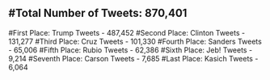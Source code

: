 #Total Number of Tweets: 870,401 
---
#First Place: Trump Tweets - 487,452
#Second Place: Clinton Tweets - 131,277
#Third Place: Cruz Tweets - 101,330
#Fourth Place: Sanders Tweets - 65,006
#Fifth Place: Rubio Tweets - 62,386
#Sixth Place: Jeb! Tweets - 9,214
#Seventh Place: Carson Tweets - 7,685
#Last Place: Kasich Tweets - 6,064
